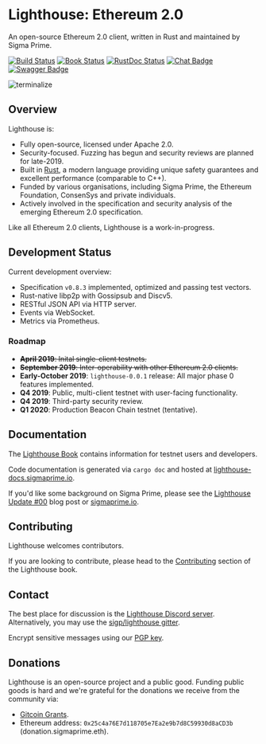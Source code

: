 # Lighthouse: Ethereum 2.0

An open-source Ethereum 2.0 client, written in Rust and maintained by Sigma Prime.

[![Build Status]][Build Link] [![Book Status]][Book Link] [![RustDoc Status]][RustDoc Link] [![Chat Badge]][Chat Link] [![Swagger Badge]][Swagger Link]

[Build Status]: https://gitlab.sigmaprime.io/sigp/lighthouse/badges/master/build.svg
[Build Link]: https://gitlab.sigmaprime.io/sigp/lighthouse/pipelines
[Chat Badge]: https://img.shields.io/badge/chat-discord-%237289da
[Chat Link]: https://discord.gg/cyAszAh
[Book Status]:https://img.shields.io/badge/user--docs-master-informational
[Book Link]: http://lighthouse-book.sigmaprime.io/
[RustDoc Status]:https://img.shields.io/badge/code--docs-master-orange
[RustDoc Link]: http://lighthouse-docs.sigmaprime.io/
[Swagger Badge]: https://img.shields.io/badge/Open%20API-0.2.0-success
[Swagger Link]: https://app.swaggerhub.com/apis-docs/spble/lighthouse_rest_api/0.2.0

![terminalize](https://i.postimg.cc/Y0BQ0z3R/terminalize.gif)

## Overview

Lighthouse is:

- Fully open-source, licensed under Apache 2.0.
- Security-focused. Fuzzing has begun and security reviews are planned
	for late-2019.
- Built in [Rust](https://www.rust-lang.org/), a modern language providing unique safety guarantees and
	excellent performance (comparable to C++).
- Funded by various organisations, including Sigma Prime, the
	Ethereum Foundation, ConsenSys and private individuals.
- Actively involved in the specification and security analysis of the emerging
    Ethereum 2.0 specification.

Like all Ethereum 2.0 clients, Lighthouse is a work-in-progress.

## Development Status

Current development overview:

- Specification `v0.8.3` implemented, optimized and passing test vectors.
- Rust-native libp2p with Gossipsub and Discv5.
- RESTful JSON API via HTTP server.
- Events via WebSocket.
- Metrics via Prometheus.

### Roadmap

- ~~**April 2019**: Inital single-client testnets.~~
- ~~**September 2019**: Inter-operability with other Ethereum 2.0 clients.~~
- **Early-October 2019**: `lighthouse-0.0.1` release: All major phase 0
     features implemented.
- **Q4 2019**: Public, multi-client testnet with user-facing functionality.
- **Q4 2019**: Third-party security review.
- **Q1 2020**: Production Beacon Chain testnet (tentative).


## Documentation

The [Lighthouse Book](http://lighthouse-book.sigmaprime.io/) contains information
for testnet users and developers.

Code documentation is generated via `cargo doc` and hosted at
[lighthouse-docs.sigmaprime.io](http://lighthouse-docs.sigmaprime.io/).

If you'd like some background on Sigma Prime, please see the [Lighthouse Update
\#00](https://lighthouse.sigmaprime.io/update-00.html) blog post or
[sigmaprime.io](https://sigmaprime.io).

## Contributing

Lighthouse welcomes contributors.

If you are looking to contribute, please head to the
[Contributing](http://lighthouse-book.sigmaprime.io/contributing.html) section
of the Lighthouse book.

## Contact

The best place for discussion is the [Lighthouse Discord
server](https://discord.gg/cyAszAh). Alternatively, you may use the
[sigp/lighthouse gitter](https://gitter.im/sigp/lighthouse).

Encrypt sensitive messages using our [PGP
key](https://keybase.io/sigp/pgp_keys.asc?fingerprint=dcf37e025d6c9d42ea795b119e7c6cf9988604be).

## Donations

Lighthouse is an open-source project and a public good. Funding public goods is
hard and we're grateful for the donations we receive from the community via:

- [Gitcoin Grants](https://gitcoin.co/grants/25/lighthouse-ethereum-20-client).
- Ethereum address: `0x25c4a76E7d118705e7Ea2e9b7d8C59930d8aCD3b` (donation.sigmaprime.eth).

